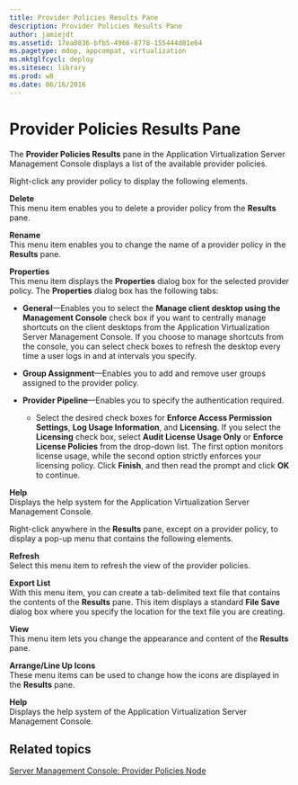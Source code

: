 ```yaml
---
title: Provider Policies Results Pane
description: Provider Policies Results Pane
author: jamiejdt
ms.assetid: 17ea0836-bfb5-4966-8778-155444d81e64
ms.pagetype: mdop, appcompat, virtualization
ms.mktglfcycl: deploy
ms.sitesec: library
ms.prod: w8
ms.date: 06/16/2016
---
```



# Provider Policies Results Pane


The **Provider Policies Results** pane in the Application Virtualization Server Management Console displays a list of the available provider policies.

Right-click any provider policy to display the following elements.

<a href="" id="delete"></a>**Delete**  
This menu item enables you to delete a provider policy from the **Results** pane.

<a href="" id="rename"></a>**Rename**  
This menu item enables you to change the name of a provider policy in the **Results** pane.

<a href="" id="properties"></a>**Properties**  
This menu item displays the **Properties** dialog box for the selected provider policy. The **Properties** dialog box has the following tabs:

-   **General**—Enables you to select the **Manage client desktop using the** **Management Console** check box if you want to centrally manage shortcuts on the client desktops from the Application Virtualization Server Management Console. If you choose to manage shortcuts from the console, you can select check boxes to refresh the desktop every time a user logs in and at intervals you specify.

-   **Group Assignment**—Enables you to add and remove user groups assigned to the provider policy.

-   **Provider Pipeline**—Enables you to specify the authentication required.

    -   Select the desired check boxes for **Enforce Access Permission Settings**, **Log Usage Information**, and **Licensing**. If you select the **Licensing** check box, select **Audit License Usage Only** or **Enforce License Policies** from the drop-down list. The first option monitors license usage, while the second option strictly enforces your licensing policy. Click **Finish**, and then read the prompt and click **OK** to continue.

<a href="" id="help"></a>**Help**  
Displays the help system for the Application Virtualization Server Management Console.

Right-click anywhere in the **Results** pane, except on a provider policy, to display a pop-up menu that contains the following elements.

<a href="" id="refresh"></a>**Refresh**  
Select this menu item to refresh the view of the provider policies.

<a href="" id="export-list"></a>**Export List**  
With this menu item, you can create a tab-delimited text file that contains the contents of the **Results** pane. This item displays a standard **File Save** dialog box where you specify the location for the text file you are creating.

<a href="" id="view"></a>**View**  
This menu item lets you change the appearance and content of the **Results** pane.

<a href="" id="arrange-line-up-icons"></a>**Arrange/Line Up Icons**  
These menu items can be used to change how the icons are displayed in the **Results** pane.

<a href="" id="help"></a>**Help**  
Displays the help system of the Application Virtualization Server Management Console.

## Related topics


[Server Management Console: Provider Policies Node](server-management-console-provider-policies-node.md)

 

 





